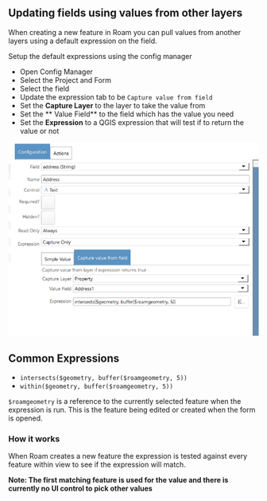 ## Updating fields using values from other layers

When creating a new feature in Roam you can pull values from another layers using a default expression on the field.

Setup the default expressions using the config manager

- Open Config Manager
- Select the Project and Form
- Select the field
- Update the expression tab to be `Capture value from field`
- Set the **Capture Layer** to the layer to take the value from
- Set the ** Value Field** to the field which has the value you need
- Set the **Expression** to a QGIS expression that will test if to return the value or not

![expressions](../images/expressionfield.png)

## Common Expressions

- ``intersects($geometry, buffer($roamgeometry, 5))``
- ``within($geometry, buffer($roamgeometry, 5))``

`$roamgeometry` is a reference to the currently selected feature when the expression is run.  This is the feature
being edited or created when the form is opened.

### How it works

When Roam creates a new feature the expression is tested against every feature within view to see if the expression 
will match. 

**Note: The first matching feature is used for the value and there is currently no UI control to pick other values**
